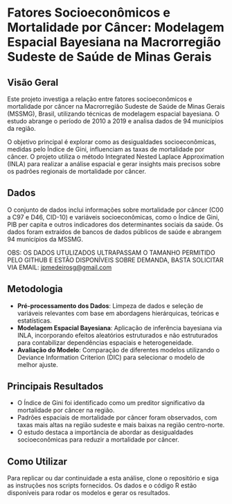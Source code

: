 # Fatores Socioeconômicos e Mortalidade por Câncer: Modelagem Espacial Bayesiana na Macrorregião Sudeste de Saúde de Minas Gerais

## Visão Geral

Este projeto investiga a relação entre fatores socioeconômicos e mortalidade por câncer na Macrorregião Sudeste de Saúde de Minas Gerais (MSSMG), Brasil, utilizando técnicas de modelagem espacial bayesiana. O estudo abrange o período de 2010 a 2019 e analisa dados de 94 municípios da região.

O objetivo principal é explorar como as desigualdades socioeconômicas, medidas pelo Índice de Gini, influenciam as taxas de mortalidade por câncer. O projeto utiliza o método Integrated Nested Laplace Approximation (INLA) para realizar a análise espacial e gerar insights mais precisos sobre os padrões regionais de mortalidade por câncer.

## Dados

O conjunto de dados inclui informações sobre mortalidade por câncer (C00 a C97 e D46, CID-10) e variáveis socioeconômicas, como o Índice de Gini, PIB per capita e outros indicadores dos determinantes sociais da saúde. Os dados foram extraídos de bancos de dados públicos de saúde e abrangem 94 municípios da MSSMG.

OBS: OS DADOS UTULIZADOS ULTRAPASSAM O TAMANHO PERMITIDO PELO GITHUB E ESTÃO DISPONÍVEIS SOBRE DEMANDA, BASTA SOLICITAR VIA EMAIL: jpmedeirosg@gmail.com

## Metodologia

- **Pré-processamento dos Dados**: Limpeza de dados e seleção de variáveis relevantes com base em abordagens hierárquicas, teóricas e estatísticas.
- **Modelagem Espacial Bayesiana**: Aplicação de inferência bayesiana via INLA, incorporando efeitos aleatórios estruturados e não estruturados para contabilizar dependências espaciais e heterogeneidade.
- **Avaliação do Modelo**: Comparação de diferentes modelos utilizando o Deviance Information Criterion (DIC) para selecionar o modelo de melhor ajuste.

## Principais Resultados

- O Índice de Gini foi identificado como um preditor significativo da mortalidade por câncer na região.
- Padrões espaciais de mortalidade por câncer foram observados, com taxas mais altas na região sudeste e mais baixas na região centro-norte.
- O estudo destaca a importância de abordar as desigualdades socioeconômicas para reduzir a mortalidade por câncer.

## Como Utilizar

Para replicar ou dar continuidade a esta análise, clone o repositório e siga as instruções nos scripts fornecidos. Os dados e o código R estão disponíveis para rodar os modelos e gerar os resultados.

